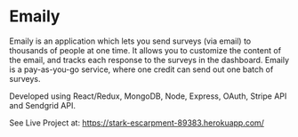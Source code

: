 # Emaily

Emaily  is  an application which lets you send surveys (via email) to thousands of people at one time. It allows you to customize the content of the email, and tracks each response to the surveys in the dashboard. Emaily is a pay-as-you-go service, where one credit can send out one batch of surveys.

Developed using React/Redux, MongoDB, Node, Express, OAuth, Stripe API and Sendgrid API.


See Live Project at: https://stark-escarpment-89383.herokuapp.com/
